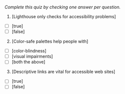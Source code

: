 *Complete this quiz by checking one answer per question.*

1. [Lighthouse only checks for accessibility problems]

- [ ] [true]
- [ ] [false]

2. [Color-safe palettes help people with]

- [ ] [color-blindness]
- [ ] [visual impairments]
- [ ] [both the above]

3. [Descriptive links are vital for accessible web sites]
   
- [ ] [true]
- [ ] [false]